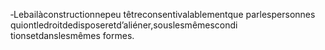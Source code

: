 ‐Lebailàconstructionnepeu têtreconsentivalablementque parlespersonnes quiontledroitdedisposeretd’aliéner,souslesmêmescondi tionsetdanslesmêmes formes.